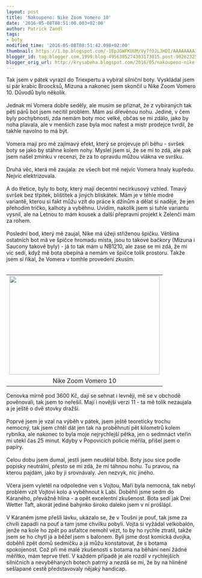 ```yaml
---
layout: post
title: 'Nakoupeno: Nike Zoom Vomero 10'
date: '2016-05-08T08:51:00.003+02:00'
author: Patrick Zandl
tags:
- boty
modified_time: '2016-05-08T08:51:42.098+02:00'
thumbnail: https://1.bp.blogspot.com/-1EpJGWFKUUM/Vy7fOJLJHDI/AAAAAAAAITQ/DO3t791gXR4cqMnO8MbMRI2rLpsjKUntQCLcB/s72-c/101517.jpg
blogger_id: tag:blogger.com,1999:blog-4956385274303173015.post-9026232566763424138
blogger_orig_url: http://krysabeha.blogspot.com/2016/05/nakoupeno-nike-zoom-vomero-10.html
---
```


Tak jsem v pátek vyrazil do Triexpertu a vybíral silniční boty. Vyskládal jsem si pár krabic Broocksů, Mizuna a nakonec jsem skončil u&nbsp;Nike Zoom Vomero 10. Důvodů bylo několik.<br /><br />Jednak mi Vomera dobře seděly, ale musím se přiznat, že z vybíraných tak pěti párů bot jsem necítil problém. Mám asi dřevěnou nohu. Jediné, v čem byly pochybnosti, zda nemám boty moc velké, občas se mi zdálo, jako by noha plavala, ale v menších zase byla moc nafest a mistr prodejce tvrdil, že takhle navolno to má být. <br /><br />Vomera mají pro mě zajímavý efekt, který se projevuje při běhu - svršek boty se jako by stáhne kolem nohy. Myslel jsem si, že se mi to zdá, ale pak jsem našel zmínku v recenzi, že za to opravdu můžou vlákna ve svršku.<br /><br />Druhá věc, která mě zaujala: ze všech bot mě nejvíc Vomera hnaly kupředu. Nejvíc elektrizovala.<br /><br />A do třetice, byly to boty, který mají decentní necirkusový vzhled. Tmavý svršek bez třpitek, blištítek a jiných blískátek. Mám je v téhle modré variantě, kterou si fakt můžu vzít do práce k džínům a dělat si naděje, že jen přehodím tričko, kalhoty a vyběhnu. Uvidím, nakolik jsem si tuhle variantu vysnil, ale na Letnou to mám kousek a další přepravní projekt k Zelenči mám za rohem.<br /><br />Poslední bod, který mě zaujal, Nike má úžeji střiženou špičku. Většina ostatních bot má ve špičce hromadu místa, jsou to takové bačkory (Mizuna i Saucony takové byly) - já to tak mám u NB1210, ale zase se mi zdá, že mi víc sedí, když mě bota obepíná a nemám ve špičce tolik prostoru. Takže jsem si říkal, že Vomera v tomhle provedení zkusím.<br /><br /><table align="center" cellpadding="0" cellspacing="0" class="tr-caption-container" style="margin-left: auto; margin-right: auto; text-align: center;"><tbody><tr><td style="text-align: center;"><a href="https://1.bp.blogspot.com/-1EpJGWFKUUM/Vy7fOJLJHDI/AAAAAAAAITQ/DO3t791gXR4cqMnO8MbMRI2rLpsjKUntQCLcB/s1600/101517.jpg" imageanchor="1" style="margin-left: auto; margin-right: auto;"><img border="0" height="262" src="https://1.bp.blogspot.com/-1EpJGWFKUUM/Vy7fOJLJHDI/AAAAAAAAITQ/DO3t791gXR4cqMnO8MbMRI2rLpsjKUntQCLcB/s400/101517.jpg" width="400" /></a></td></tr><tr><td class="tr-caption" style="text-align: center;">Nike Zoom Vomero 10</td></tr></tbody></table>Cenovka mírně pod 3600 Kč, dají se sehnat i levněji, mě se v obchodě pověnovali, tak jsem to neřešil. Mají i novější verzi 11 - ta mě tolik nezaujala a je ještě o dvě stovky dražší.<br /><br />Poprvé jsem je vzal na výběh v pátek, jsem ještě teoreticky trochu nemocný, tak jsem chtěl dát jen tak na proběhnutí pět kilometrů kolem rybníka, ale nakonec to byla moje nejrychlejší pětka, jen o sedmnáct vteřin mi utekl čas 25 minut. Kdyby v Popovicích policie měřila, přišel jsem o papíry.<br /><br />Celou dobu jsem dumal, jestli jsem neudělal blbě. Boty jsou sice podle popisky neutrální, přesto se mi zdá, že mi táhnou nohu. Tu pravou, na kterou pajdám, jako by ji srovnávaly. Jen nezvyk, nic jiného.<br /><br />Včera jsem vyletěl na odpoledne ven s Vojtou, Maří byla nemocná, tak nebyl problém vzít Vojtovi kolo a vyběhnout k Labi. Doběhli jsme sedm do Káraného, převážně hlína - a opět excelentní zkušenost. Bota sedí jak Drei Wetter Taft, akorát jediné bahýnko široko daleko jsem v ní prošlápl.<br /><br />V Káraném jsme přešli lávku, ukázalo se, že v Toušni je pouť, tak jsme za chvíli zapadli na pouť a tam jsme chvilku pobyli. Vojta si vyžádal velkobalón, jenže na kole ho zpět po asfaltce nemohl vézt, to by ho rychle ztratil, takže jsem se ho chytl já a běžel jsem s balonem. Byli jsme dost komická dvojka, doběhli zpět domů sedmičku a já můžu konstatovat, že s botama spokojenost. Což při mé malé zkušenosti s botama na běhání není žádné měřítko, mám teprve třetí. V každém případě je ale rozdíl v rychlejších silničních a nevyběhaných botech patrný a nezdá se mi, že by na hliněné sešlapané cestě představovaly nějaký handicap.